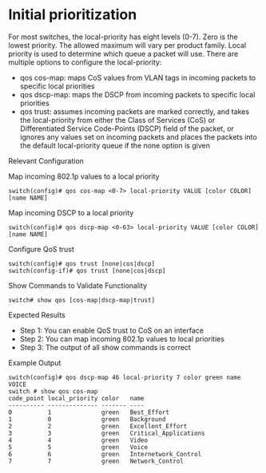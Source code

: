 # Initial prioritization 

For most switches, the local-priority has eight levels (0-7). Zero is the lowest priority. The allowed maximum will vary per product family. Local priority is used to determine which queue a packet will use. There are multiple options to configure the local-priority:
 
* qos cos-map: maps CoS values from VLAN tags in incoming packets to specific local priorities 
* qos dscp-map: maps the DSCP from incoming packets to specific local priorities 
* qos trust: assumes incoming packets are marked correctly, and takes the local-priority from either the Class of Services (CoS) or Differentiated Service Code-Points (DSCP) field of the packet, or ignores any values set on incoming packets and places the packets into the default local-priority queue if the none option is given 

Relevant Configuration 

Map incoming 802.1p values to a local priority 

```
switch(config)# qos cos-map <0-7> local-priority VALUE [color COLOR] [name NAME]
```

Map incoming DSCP to a local priority 

```
switch(config)# qos dscp-map <0-63> local-priority VALUE [color COLOR] [name NAME]
```

Configure QoS trust 

```
switch(config)# qos trust [none|cos|dscp]
switch(config-if)# qos trust [none|cos|dscp]
```

Show Commands to Validate Functionality 

```
switch# show qos [cos-map|dscp-map|trust]
```

Expected Results 

* Step 1: You can enable QoS trust to CoS on an interface
* Step 2: You can map incoming 802.1p values to local priorities 
* Step 3: The output of all show commands is correct
 
Example Output 

```
switch(config)# qos dscp-map 46 local-priority 7 color green name VOICE
switch # show qos cos-map
code_point local_priority color   name
---------- -------------- ------- ----
0          1              green   Best_Effort
1          0              green   Background
2          2              green   Excellent_Effort
3          3              green   Critical_Applications
4          4              green   Video
5          5              green   Voice
6          6              green   Internetwork_Control
7          7              green   Network_Control
```
